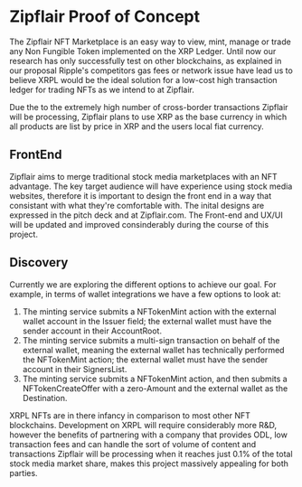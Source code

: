# Zipflair Proof of Concept
The Zipflair NFT Marketplace is an easy way to view, mint, manage or trade any Non Fungible Token implemented on the XRP Ledger. Until now our research has only successfully test on other blockchains, as explained in our proposal Ripple's competitors gas fees or network issue have lead us to believe XRPL would be the ideal solution for a low-cost high transaction ledger for trading NFTs as we intend to at Zipflair.

Due the to the extremely high number of cross-border transactions Zipflair will be processing, Zipflair plans to use XRP as the base currency in which all products are list by price in XRP and the users local fiat currency. 

## FrontEnd
Zipflair aims to merge traditional stock media marketplaces with an NFT advantage. The key target audience will have experience using stock media websites, therefore it is important to design the front end in a way that consistant with what they're comfortable with. The inital designs are expressed in the pitch deck and at Zipflair.com. The Front-end and UX/UI will be updated and improved consinderably during the course of this project.

## Discovery
Currently we are exploring the different options to achieve our goal. For example, in terms of wallet integrations we have a few options to look at:

1. The minting service submits a NFTokenMint action with the external wallet account in the Issuer field; the external wallet must have the sender account in their AccountRoot.
2. The minting service submits a multi-sign transaction on behalf of the external wallet, meaning the external wallet has technically performed the NFTokenMint action; the external wallet must have the sender account in their SignersList. 
3. The minting service submits a NFTokenMint action, and then submits a NFTokenCreateOffer with a zero-Amount and the external wallet as the Destination.

XRPL NFTs are in there infancy in comparison to most other NFT blockchains. Development on XRPL will require considerably more R&D, however the benefits of partnering with a company that provides ODL, low transaction fees and can handle the sort of volume of content and transactions Zipflair will be processing when it reaches just 0.1% of the total stock media market share, makes this project massively appealing for both parties.
